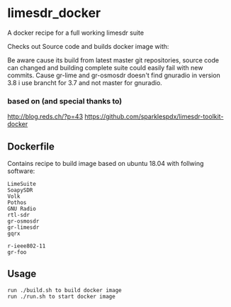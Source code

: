 # limesdr_docker
A docker recipe for a full working limesdr suite

Checks out Source code and builds docker image with:

Be aware cause its build from latest master git repositories, source code can changed and building complete suite could easily fail with new commits.
Cause gr-lime and gr-osmosdr doesn't find gnuradio in version 3.8 i use brancht for 3.7 and not master for gnuradio.

### based on (and special thanks to)
 http://blog.reds.ch/?p=43
 https://github.com/sparklespdx/limesdr-toolkit-docker

## Dockerfile

Contains recipe to build image based on ubuntu 18.04 with follwing software:

    LimeSuite
    SoapySDR
    Volk
    Pothos
    GNU Radio
    rtl-sdr
    gr-osmosdr
    gr-limesdr
    gqrx
    
    r-ieee802-11
    gr-foo
    

## Usage
    run ./build.sh to build docker image
    run ./run.sh to start docker image


